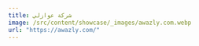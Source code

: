 ```yaml
---
title: شركة عوازلي
image: /src/content/showcase/_images/awazly.com.webp
url: "https://awazly.com/"
---
```

